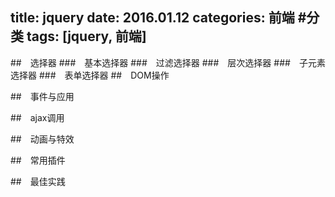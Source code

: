 title: jquery
date: 2016.01.12
categories: 前端 #分类
tags: [jquery, 前端]
---
  
##　选择器
###　基本选择器
###　过滤选择器
###　层次选择器
###　子元素选择器
###　表单选择器
##　DOM操作

##　事件与应用　

##　ajax调用

##　动画与特效

##　常用插件

##　最佳实践